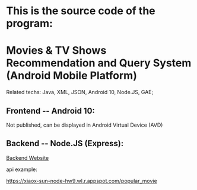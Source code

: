 # This is the source code of the program: 
# Movies & TV Shows Recommendation and Query System (Android Mobile Platform)

Related techs: Java, XML, JSON, Android 10, Node.JS, GAE;


## Frontend -- Android 10:

Not published, can be displayed in Android Virtual Device (AVD)

## Backend -- Node.JS (Express):

[Backend Website](https://xiaox-sun-node-hw9.wl.r.appspot.com/)

api example:

https://xiaox-sun-node-hw9.wl.r.appspot.com/popular_movie
